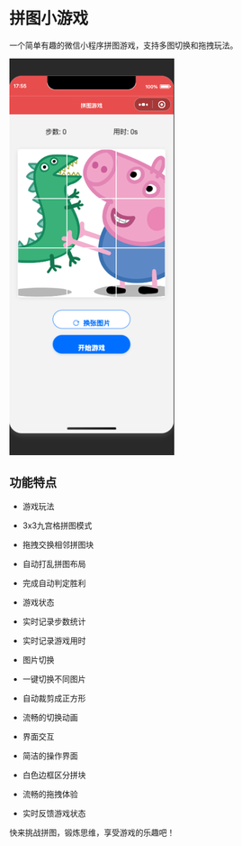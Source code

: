 # 拼图小游戏

一个简单有趣的微信小程序拼图游戏，支持多图切换和拖拽玩法。

![效果演示](./images/puzzle.jpg)

## 功能特点

- 游戏玩法
- 3x3九宫格拼图模式
- 拖拽交换相邻拼图块
- 自动打乱拼图布局
- 完成自动判定胜利

- 游戏状态
- 实时记录步数统计
- 实时记录游戏用时

- 图片切换
- 一键切换不同图片
- 自动裁剪成正方形
- 流畅的切换动画

- 界面交互
- 简洁的操作界面
- 白色边框区分拼块
- 流畅的拖拽体验
- 实时反馈游戏状态

快来挑战拼图，锻炼思维，享受游戏的乐趣吧！